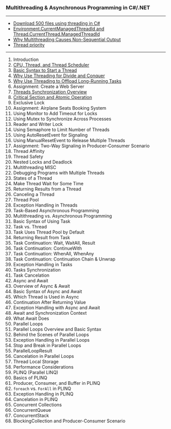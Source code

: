### Multithreading & Asynchronous Programming in C#/.NET

---

- [Download 500 files using threading in C#](https://github.com/uwspstar/From-Zero-to-Hero/blob/main/C%23.NET/Multithreading%20%26%20Asynchronous%20Programming/Download%20500%20files%20using%20threading%20in%20C%23.md)
- [Environment.CurrentManagedThreadId and Thread.CurrentThread.ManagedThreadId](https://github.com/uwspstar/From-Zero-to-Hero/blob/main/C%23.NET/Multithreading%20%26%20Asynchronous%20Programming/Environment.CurrentManagedThreadId%20vs%20Thread.CurrentThread.ManagedThreadId.md)
- [Why Multithreading Causes Non-Sequential Output](https://github.com/uwspstar/From-Zero-to-Hero/blob/main/C%23.NET/Multithreading%20%26%20Asynchronous%20Programming/Why%20Multithreading%20Causes%20Non-Sequential%20Output.md)
- [Thread priority](https://github.com/uwspstar/From-Zero-to-Hero/blob/main/C%23.NET/Multithreading%20%26%20Asynchronous%20Programming/Thread%20priority.md)


---

1. Introduction
2. [CPU, Thread, and Thread Scheduler](https://github.com/uwspstar/From-Zero-to-Hero/blob/main/C%23.NET/Multithreading%20%26%20Asynchronous%20Programming/002.%20CPU%2C%20Thread%2C%20and%20Thread%20Scheduler%20in%20C%23.md)
3. [Basic Syntax to Start a Thread](https://github.com/uwspstar/From-Zero-to-Hero/blob/main/C%23.NET/Multithreading%20%26%20Asynchronous%20Programming/003.%20Basic%20Syntax%20to%20Start%20a%20Thread%20in%20C%23.md)
4. [Why Use Threading for Divide and Conquer](https://github.com/uwspstar/From-Zero-to-Hero/blob/main/C%23.NET/Multithreading%20&%20Asynchronous%20Programming/004.%20Why%20Use%20Threading%20for%20Divide%20and%20Conquer%20in%20C%23.md)
5. [Why Use Threading to Offload Long-Running Tasks](https://github.com/uwspstar/From-Zero-to-Hero/blob/main/C%23.NET/Multithreading%20%26%20Asynchronous%20Programming/005.%20Why%20Use%20Threading%20to%20Offload%20Long-Running%20Tasks%20in%20C%23.md)
6. Assignment: Create a Web Server
7. [Threads Synchronization Overview](https://github.com/uwspstar/From-Zero-to-Hero/blob/main/C%23.NET/Multithreading%20%26%20Asynchronous%20Programming/007.%20Overview%20of%20Thread%20Synchronization.md)
8. [Critical Section and Atomic Operation](https://github.com/uwspstar/From-Zero-to-Hero/blob/main/C%23.NET/Multithreading%20%26%20Asynchronous%20Programming/008.%20Critical%20Section.md)
9. Exclusive Lock
10. Assignment: Airplane Seats Booking System
11. Using Monitor to Add Timeout for Locks
12. Using Mutex to Synchronize Across Processes
13. Reader and Writer Lock
14. Using Semaphore to Limit Number of Threads
15. Using AutoResetEvent for Signaling
16. Using ManualResetEvent to Release Multiple Threads
17. Assignment: Two-Way Signaling in Producer-Consumer Scenario
18. Thread Affinity
19. Thread Safety
20. Nested Locks and Deadlock
21. Multithreading MISC
22. Debugging Programs with Multiple Threads
23. States of a Thread
24. Make Thread Wait for Some Time
25. Returning Results from a Thread
26. Canceling a Thread
27. Thread Pool
28. Exception Handling in Threads
29. Task-Based Asynchronous Programming
30. Multithreading vs. Asynchronous Programming
31. Basic Syntax of Using Task
32. Task vs. Thread
33. Task Uses Thread Pool by Default
34. Returning Result from Task
35. Task Continuation: Wait, WaitAll, Result
36. Task Continuation: ContinueWith
37. Task Continuation: WhenAll, WhenAny
38. Task Continuation: Continuation Chain & Unwrap
39. Exception Handling in Tasks
40. Tasks Synchronization
41. Task Cancelation
42. Async and Await
43. Overview of Async & Await
44. Basic Syntax of Async and Await
45. Which Thread is Used in Async
46. Continuation After Returning Value
47. Exception Handling with Async and Await
48. Await and Synchronization Context
49. What Await Does
50. Parallel Loops
51. Parallel Loops Overview and Basic Syntax
52. Behind the Scenes of Parallel Loops
53. Exception Handling in Parallel Loops
54. Stop and Break in Parallel Loops
55. ParallelLoopResult
56. Cancelation in Parallel Loops
57. Thread Local Storage
58. Performance Considerations
59. PLINQ (Parallel LINQ)
60. Basics of PLINQ
61. Producer, Consumer, and Buffer in PLINQ
62. `foreach` vs. `ForAll` in PLINQ
63. Exception Handling in PLINQ
64. Cancelation in PLINQ
65. Concurrent Collections
66. ConcurrentQueue
67. ConcurrentStack
68. BlockingCollection and Producer-Consumer Scenario
